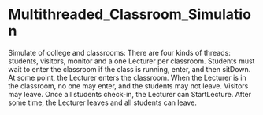 # Multithreaded_Classroom_Simulation

Simulate of college and classrooms: There are four kinds of threads: students, visitors, monitor and a one Lecturer per classroom. Students must wait to enter the classroom if the class is running, enter, and then sitDown. At some point, the Lecturer enters the classroom. When the Lecturer is in the classroom, no one may enter, and the students may not leave. Visitors may leave. Once all students check-in, the Lecturer can StartLecture. After some time, the Lecturer leaves and all students can leave. 
